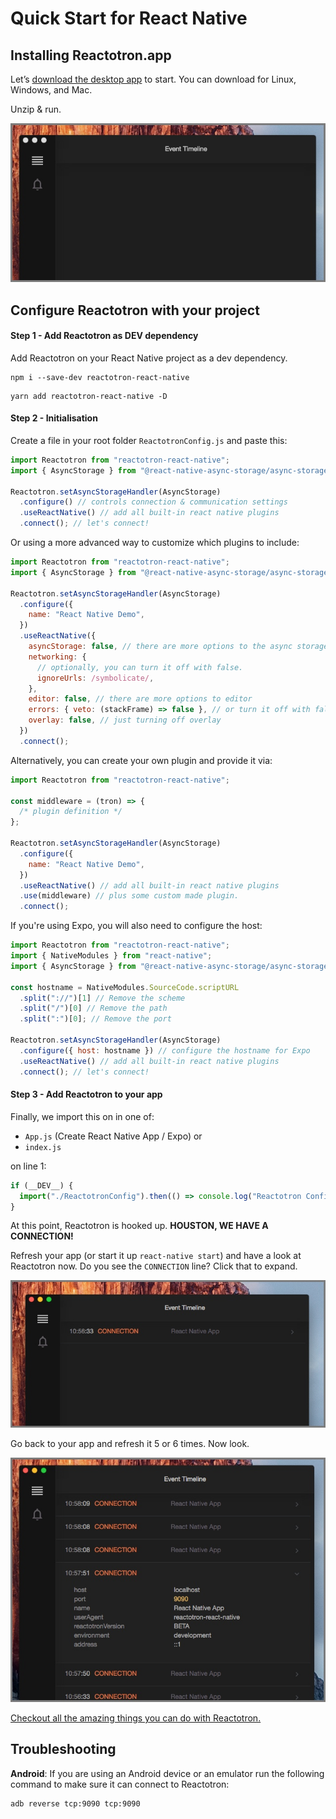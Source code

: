 # Quick Start for React Native

## Installing Reactotron.app

Let’s [download the desktop app](../../README.md#installation) to start. You can download for Linux, Windows, and Mac.

Unzip & run.

![Installing The App](./images/quick-start-react-js/installing.jpg)

## Configure Reactotron with your project

#### **Step 1 - Add Reactotron as DEV dependency**

Add Reactotron on your React Native project as a dev dependency.

```
npm i --save-dev reactotron-react-native
```

```
yarn add reactotron-react-native -D
```

#### **Step 2 - Initialisation**

Create a file in your root folder `ReactotronConfig.js` and paste this:

```js
import Reactotron from "reactotron-react-native";
import { AsyncStorage } from "@react-native-async-storage/async-storage";

Reactotron.setAsyncStorageHandler(AsyncStorage)
  .configure() // controls connection & communication settings
  .useReactNative() // add all built-in react native plugins
  .connect(); // let's connect!
```

Or using a more advanced way to customize which plugins to include:

```js
import Reactotron from "reactotron-react-native";
import { AsyncStorage } from "@react-native-async-storage/async-storage";

Reactotron.setAsyncStorageHandler(AsyncStorage)
  .configure({
    name: "React Native Demo",
  })
  .useReactNative({
    asyncStorage: false, // there are more options to the async storage.
    networking: {
      // optionally, you can turn it off with false.
      ignoreUrls: /symbolicate/,
    },
    editor: false, // there are more options to editor
    errors: { veto: (stackFrame) => false }, // or turn it off with false
    overlay: false, // just turning off overlay
  })
  .connect();
```

Alternatively, you can create your own plugin and provide it via:

```js
import Reactotron from "reactotron-react-native";

const middleware = (tron) => {
  /* plugin definition */
};

Reactotron.setAsyncStorageHandler(AsyncStorage)
  .configure({
    name: "React Native Demo",
  })
  .useReactNative() // add all built-in react native plugins
  .use(middleware) // plus some custom made plugin.
  .connect();
```

If you're using Expo, you will also need to configure the host:

```js
import Reactotron from "reactotron-react-native";
import { NativeModules } from "react-native";
import { AsyncStorage } from "@react-native-async-storage/async-storage";

const hostname = NativeModules.SourceCode.scriptURL
  .split("://")[1] // Remove the scheme
  .split("/")[0] // Remove the path
  .split(":")[0]; // Remove the port

Reactotron.setAsyncStorageHandler(AsyncStorage)
  .configure({ host: hostname }) // configure the hostname for Expo
  .useReactNative() // add all built-in react native plugins
  .connect(); // let's connect!
```

#### **Step 3 - Add Reactotron to your app**

Finally, we import this on in one of:

- `App.js` (Create React Native App / Expo) or
- `index.js`

on line 1:

```js
if (__DEV__) {
  import("./ReactotronConfig").then(() => console.log("Reactotron Configured"));
}
```

At this point, Reactotron is hooked up. **HOUSTON, WE HAVE A CONNECTION!**

Refresh your app (or start it up `react-native start`) and have a look at Reactotron now. Do you see the `CONNECTION` line? Click that to expand.

![We Have Contact](./images/quick-start-react-native/first-connect.jpg)

Go back to your app and refresh it 5 or 6 times. Now look.

![Chatty](./images/quick-start-react-native/spammy.jpg)

[Checkout all the amazing things you can do with Reactotron.](./examples.md)

## Troubleshooting

**Android**: If you are using an Android device or an emulator run the following command to make sure it can connect to Reactotron:

```
adb reverse tcp:9090 tcp:9090
```
